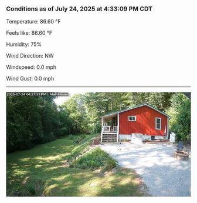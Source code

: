### Conditions as of July 24, 2025 at 4:33:09 PM CDT 

Temperature: 86.60 &deg;F

Feels like: 86.60 &deg;F

Humidity: 75%

Wind Direction: NW

Windspeed: 0.0 mph

Wind Gust: 0.0 mph

---

<img src="./images/latest.jpeg"/>

